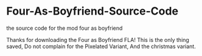 # Four-As-Boyfriend-Source-Code
the source code for the mod four as boyfriend

Thanks for downloading the Four as Boyfriend FLA! This is the only thing saved, Do not complain for the Pixelated Variant, And the christmas variant.
